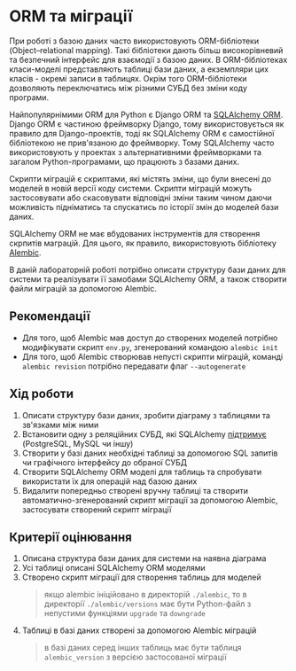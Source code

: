 # ORM та міграції

При роботі з базою даних часто використовують ORM-бібліотеки (Object–relational mapping). Такі бібліотеки дають більш високорівневий та безпечний інтерфейс для взаємодії з базою даних. В ORM-бібліотеках класи-моделі представляють таблиці бази даних, а екземпляри цих класів - окремі записи в таблицях. Окрім того ORM-бібліотеки дозволяють переключатись між різними СУБД без зміни коду програми.

Найпопулярнімими ORM для Python є Django ORM та [SQLAlchemy ORM](https://docs.sqlalchemy.org/en/latest/orm/). Django ORM є частиною фреймворку Django, тому використовується як правило для Django-проектів, тоді як SQLAlchemy ORM є самостійної бібліотекою не прив'язаною до фреймворку. Тому SQLAlchemy часто використовують у проектах з альтернативними фреймворками та загалом Python-програмами, що працюють з базами даних.

Скрипти міграцій є скриптами, які містять зміни, що були внесені до моделей в новій версії коду системи. Скрипти міграцій можуть застосовувати або скасовувати відповідні зміни таким чином даючи можливість підніматись та спускатись по історії змін до моделей бази даних. 

SQLAlchemy ORM не має вбудованих інструментів для створення скрпитів маграцій. Для цього, як правило, використовують бібліотеку [Alembic](https://alembic.sqlalchemy.org/en/latest/).

В даній лабораторній роботі потрібно описати структуру бази даних для системи та реалізувати її замобами SQLAlchemy ORM, а також створити файли міграцій за допомогою Alembic.

## Рекомендації

* Для того, щоб Alembic мав доступ до створених моделей потрібно модифікувати скрипт `env.py`, згенерований командою `alembic init`
* Для того, щоб Alembic створював непусті скрипти міграцій, команді `alembic revision` потрібно передавати флаг `--autogenerate` 

## Хід роботи

1. Описати структуру бази даних, зробити діаграму з таблицями та зв'язками між ними
2. Встановити одну з реляційних СУБД, які SQLAlchemy [підтримує](https://docs.sqlalchemy.org/en/13/dialects/)  (PostgreSQL, MySQL чи іншу)
3. Створити у базі даних необхідні таблиці за допомогою SQL запитів чи графічного інтерфейсу до обраної СУБД 
4. Створити SQLAlchemy ORM моделі для таблиць та спробувати використати їх для операцій над базою даних
5. Видалити попередньо створені вручну таблиці та створити автоматично-згенерований скрипт міграції за допомогою Alembic, застосувати створений скрипт міграції

## Критерії оцінювання

1. Описана структура бази даних для системи на наявна діаграма
2. Усі таблиці описані SQLAlchemy ORM моделями
3. Створено скрипт міграції для створення таблиць для моделей
    > якщо alembic ініційовано в директорій `./alembic`, то в директорії `./alembic/versions` має бути Python-файл з непустими функціями `upgrade` та `downgrade`
4. Таблиці в базі даних створені за допомогою Alembic міграцій
    > в базі даних серед інших таблиць має бути таблиця `alembic_version` з версією застосованої міграції